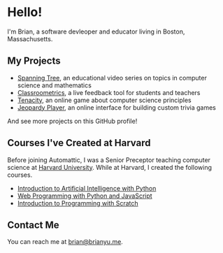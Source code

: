 # Hello!

I'm Brian, a software devleoper and educator living in Boston, Massachusetts.

## My Projects

* [Spanning Tree](https://www.youtube.com/spanningtree), an educational video series on topics in computer science and mathematics
* [Classroometrics](https://classroometrics.com), a live feedback tool for students and teachers
* [Tenacity](http://tenacity.brianyu.me/), an online game about computer science principles
* [Jeopardy Player](https://jeopardy.brianyu.me/), an online interface for building custom trivia games

And see more projects on this GitHub profile!

## Courses I've Created at Harvard

Before joining Automattic, I was a Senior Preceptor teaching computer science at [Harvard University](https://www.harvard.edu). While at Harvard, I created the following courses.

* [Introduction to Artificial Intelligence with Python](https://cs50.harvard.edu/ai)
* [Web Programming with Python and JavaScript](https://cs50.harvard.edu/web)
* [Introduction to Programming with Scratch](https://cs50.harvard.edu/scratch)

## Contact Me

You can reach me at <brian@brianyu.me>.
